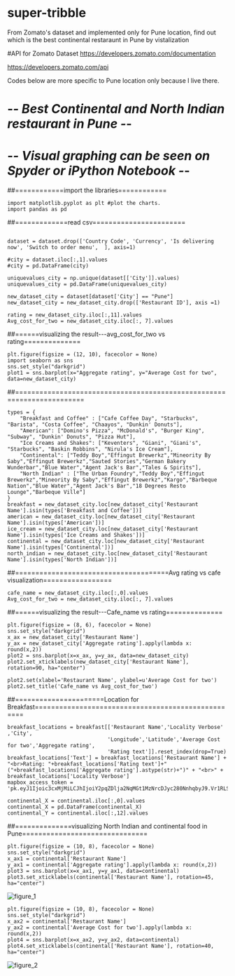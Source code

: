 # super-tribble
From Zomato's dataset and implemented only for Pune location, find out which is the best continental restaraunt in Pune by vistalization

#API for Zomato Dataset
https://developers.zomato.com/documentation

https://developers.zomato.com/api

Codes below are more specific to Pune location only because I live there.

# -*- Best Continental and North Indian restaurant in Pune -*-
# -*- Visual graphing can be seen on Spyder or iPython Notebook -*-


##============import the libraries============
```import numpy as np #to import for mathematical calculations
import matplotlib.pyplot as plt #plot the charts.
import pandas as pd
```

##=============read csv=======================
```dataset = pd.read_csv('zomato.csv')

dataset = dataset.drop(['Country Code', 'Currency', 'Is delivering now', 'Switch to order menu',  ], axis=1)

#city = dataset.iloc[:,1].values
#city = pd.DataFrame(city)

uniquevalues_city = np.unique(dataset[['City']].values)
uniquevalues_city = pd.DataFrame(uniquevalues_city)

new_dataset_city = dataset[dataset['City'] == "Pune"]
new_dataset_city = new_dataset_city.drop(['Restaurant ID'], axis =1)

rating = new_dataset_city.iloc[:,11].values
Avg_cost_for_two = new_dataset_city.iloc[:, 7].values
```

##======visualizing the result---avg_cost_for_two vs rating==============
```
plt.figure(figsize = (12, 10), facecolor = None)
import seaborn as sns
sns.set_style("darkgrid")
plot1 = sns.barplot(x="Aggregate rating", y="Average Cost for two", data=new_dataset_city)
```
##=======================================================================
```
types = {
    "Breakfast and Coffee" : ["Cafe Coffee Day", "Starbucks", "Barista", "Costa Coffee", "Chaayos", "Dunkin' Donuts"],
    "American": ["Domino's Pizza", "McDonald's", "Burger King", "Subway", "Dunkin' Donuts", "Pizza Hut"],
    "Ice Creams and Shakes": ["Keventers", "Giani", "Giani's", "Starbucks", "Baskin Robbins", "Nirula's Ice Cream"],
    "Continental": ["Teddy Boy","Effingut Brewerkz","Mineority By Saby","Effingut Brewerkz","Sauted Stories","German Bakery Wunderbar","Blue Water","Agent Jack's Bar","Tales & Spirits"],
    "North Indian" : ["The Urban Foundry","Teddy Boy","Effingut Brewerkz","Mineority By Saby","Effingut Brewerkz","Kargo","Barbeque Nation","Blue Water","Agent Jack's Bar","18 Degrees Resto Lounge","Barbeque Ville"]
}
breakfast = new_dataset_city.loc[new_dataset_city['Restaurant Name'].isin(types['Breakfast and Coffee'])]
american = new_dataset_city.loc[new_dataset_city['Restaurant Name'].isin(types['American'])]
ice_cream = new_dataset_city.loc[new_dataset_city['Restaurant Name'].isin(types['Ice Creams and Shakes'])]
continental = new_dataset_city.loc[new_dataset_city['Restaurant Name'].isin(types['Continental'])]
north_indian = new_dataset_city.loc[new_dataset_city['Restaurant Name'].isin(types['North Indian'])]

```

##======================================Avg rating vs cafe visualization=================
```
cafe_name = new_dataset_city.iloc[:,0].values
Avg_cost_for_two = new_dataset_city.iloc[:, 7].values
```

##======visualizing the result---Cafe_name vs rating==============
```
plt.figure(figsize = (8, 6), facecolor = None)
sns.set_style("darkgrid")
x_ax = new_dataset_city['Restaurant Name']
y_ax = new_dataset_city['Aggregate rating'].apply(lambda x: round(x,2))
plot2 = sns.barplot(x=x_ax, y=y_ax, data=new_dataset_city)
plot2.set_xticklabels(new_dataset_city['Restaurant Name'], rotation=90, ha="center")

plot2.set(xlabel='Restaurant Name', ylabel=u'Average Cost for two')
plot2.set_title('Cafe_name vs Avg_cost_for_two')
```
##======================Location for Breakfast===================================================

```
breakfast_locations = breakfast[['Restaurant Name','Locality Verbose' ,'City',
                                'Longitude','Latitude','Average Cost for two','Aggregate rating',
                                'Rating text']].reset_index(drop=True)
breakfast_locations['Text'] = breakfast_locations['Restaurant Name'] + "<br>Rating: "+breakfast_locations['Rating text']+" ("+breakfast_locations['Aggregate rating'].astype(str)+")" + "<br>" + breakfast_locations['Locality Verbose']
mapbox_access_token = 'pk.eyJ1Ijoic3cxMjMiLCJhIjoiY2pqZDlja2NqMGt1MzNrcDJyc280NnhqbyJ9.Vr1RLSptPrL0rQak9VAJfw'

continental_X = continental.iloc[:,0].values
continental_X = pd.DataFrame(continental_X)
continental_Y = continental.iloc[:,12].values
```

##==============visualizing North Indian and continental food in Pune===============================
```
plt.figure(figsize = (10, 8), facecolor = None)
sns.set_style("darkgrid")
x_ax1 = continental['Restaurant Name']
y_ax1 = continental['Aggregate rating'].apply(lambda x: round(x,2))
plot3 = sns.barplot(x=x_ax1, y=y_ax1, data=continental)
plot3.set_xticklabels(continental['Restaurant Name'], rotation=45, ha="center")
```
![figure_1](https://user-images.githubusercontent.com/31384241/42827804-e525bb98-8a04-11e8-8ca4-b583421af7ea.png)
```
plt.figure(figsize = (10, 8), facecolor = None)
sns.set_style("darkgrid")
x_ax2 = continental['Restaurant Name']
y_ax2 = continental['Average Cost for two'].apply(lambda x: round(x,2))
plot4 = sns.barplot(x=x_ax2, y=y_ax2, data=continental)
plot4.set_xticklabels(continental['Restaurant Name'], rotation=40, ha="center")
```

![figure_2](https://user-images.githubusercontent.com/31384241/42827803-e4f5714a-8a04-11e8-9167-7a705ff9751c.png)

